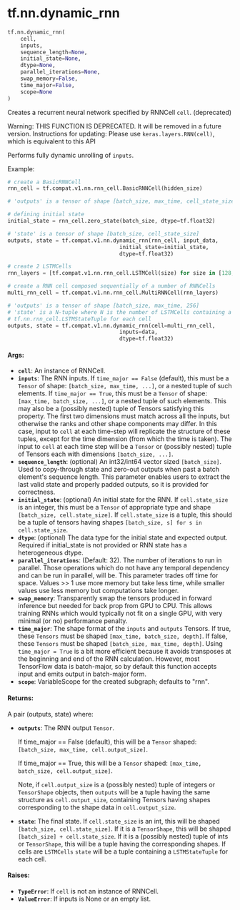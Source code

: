 <div itemscope itemtype="http://developers.google.com/ReferenceObject">
<meta itemprop="name" content="tf.nn.dynamic_rnn" />
<meta itemprop="path" content="Stable" />
</div>

# tf.nn.dynamic_rnn

``` python
tf.nn.dynamic_rnn(
    cell,
    inputs,
    sequence_length=None,
    initial_state=None,
    dtype=None,
    parallel_iterations=None,
    swap_memory=False,
    time_major=False,
    scope=None
)
```

Creates a recurrent neural network specified by RNNCell `cell`. (deprecated)

Warning: THIS FUNCTION IS DEPRECATED. It will be removed in a future version.
Instructions for updating:
Please use `keras.layers.RNN(cell)`, which is equivalent to this API

Performs fully dynamic unrolling of `inputs`.

Example:

```python
# create a BasicRNNCell
rnn_cell = tf.compat.v1.nn.rnn_cell.BasicRNNCell(hidden_size)

# 'outputs' is a tensor of shape [batch_size, max_time, cell_state_size]

# defining initial state
initial_state = rnn_cell.zero_state(batch_size, dtype=tf.float32)

# 'state' is a tensor of shape [batch_size, cell_state_size]
outputs, state = tf.compat.v1.nn.dynamic_rnn(rnn_cell, input_data,
                                   initial_state=initial_state,
                                   dtype=tf.float32)
```

```python
# create 2 LSTMCells
rnn_layers = [tf.compat.v1.nn.rnn_cell.LSTMCell(size) for size in [128, 256]]

# create a RNN cell composed sequentially of a number of RNNCells
multi_rnn_cell = tf.compat.v1.nn.rnn_cell.MultiRNNCell(rnn_layers)

# 'outputs' is a tensor of shape [batch_size, max_time, 256]
# 'state' is a N-tuple where N is the number of LSTMCells containing a
# tf.nn.rnn_cell.LSTMStateTuple for each cell
outputs, state = tf.compat.v1.nn.dynamic_rnn(cell=multi_rnn_cell,
                                   inputs=data,
                                   dtype=tf.float32)
```


#### Args:

* <b>`cell`</b>: An instance of RNNCell.
* <b>`inputs`</b>: The RNN inputs.
    If `time_major == False` (default), this must be a `Tensor` of shape:
      `[batch_size, max_time, ...]`, or a nested tuple of such elements.
    If `time_major == True`, this must be a `Tensor` of shape: `[max_time,
      batch_size, ...]`, or a nested tuple of such elements. This may also be
      a (possibly nested) tuple of Tensors satisfying this property.  The
      first two dimensions must match across all the inputs, but otherwise the
      ranks and other shape components may differ. In this case, input to
      `cell` at each time-step will replicate the structure of these tuples,
      except for the time dimension (from which the time is taken). The input
      to `cell` at each time step will be a `Tensor` or (possibly nested)
      tuple of Tensors each with dimensions `[batch_size, ...]`.
* <b>`sequence_length`</b>: (optional) An int32/int64 vector sized `[batch_size]`. Used
    to copy-through state and zero-out outputs when past a batch element's
    sequence length.  This parameter enables users to extract the last valid
    state and properly padded outputs, so it is provided for correctness.
* <b>`initial_state`</b>: (optional) An initial state for the RNN. If `cell.state_size`
    is an integer, this must be a `Tensor` of appropriate type and shape
    `[batch_size, cell.state_size]`. If `cell.state_size` is a tuple, this
    should be a tuple of tensors having shapes `[batch_size, s] for s in
    cell.state_size`.
* <b>`dtype`</b>: (optional) The data type for the initial state and expected output.
    Required if initial_state is not provided or RNN state has a heterogeneous
    dtype.
* <b>`parallel_iterations`</b>: (Default: 32).  The number of iterations to run in
    parallel.  Those operations which do not have any temporal dependency and
    can be run in parallel, will be.  This parameter trades off time for
    space.  Values >> 1 use more memory but take less time, while smaller
    values use less memory but computations take longer.
* <b>`swap_memory`</b>: Transparently swap the tensors produced in forward inference
    but needed for back prop from GPU to CPU.  This allows training RNNs which
    would typically not fit on a single GPU, with very minimal (or no)
    performance penalty.
* <b>`time_major`</b>: The shape format of the `inputs` and `outputs` Tensors. If true,
    these `Tensors` must be shaped `[max_time, batch_size, depth]`. If false,
    these `Tensors` must be shaped `[batch_size, max_time, depth]`. Using
    `time_major = True` is a bit more efficient because it avoids transposes
    at the beginning and end of the RNN calculation.  However, most TensorFlow
    data is batch-major, so by default this function accepts input and emits
    output in batch-major form.
* <b>`scope`</b>: VariableScope for the created subgraph; defaults to "rnn".


#### Returns:

A pair (outputs, state) where:

* <b>`outputs`</b>: The RNN output `Tensor`.

    If time_major == False (default), this will be a `Tensor` shaped:
      `[batch_size, max_time, cell.output_size]`.

    If time_major == True, this will be a `Tensor` shaped:
      `[max_time, batch_size, cell.output_size]`.

    Note, if `cell.output_size` is a (possibly nested) tuple of integers
    or `TensorShape` objects, then `outputs` will be a tuple having the
    same structure as `cell.output_size`, containing Tensors having shapes
    corresponding to the shape data in `cell.output_size`.

* <b>`state`</b>: The final state.  If `cell.state_size` is an int, this
    will be shaped `[batch_size, cell.state_size]`.  If it is a
    `TensorShape`, this will be shaped `[batch_size] + cell.state_size`.
    If it is a (possibly nested) tuple of ints or `TensorShape`, this will
    be a tuple having the corresponding shapes. If cells are `LSTMCells`
    `state` will be a tuple containing a `LSTMStateTuple` for each cell.


#### Raises:

* <b>`TypeError`</b>: If `cell` is not an instance of RNNCell.
* <b>`ValueError`</b>: If inputs is None or an empty list.